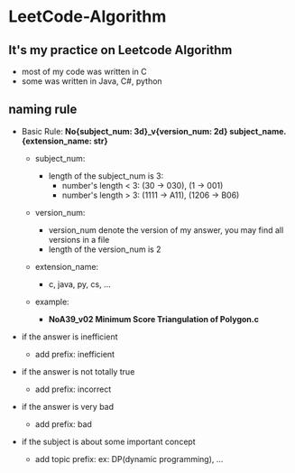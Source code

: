 # LeetCode-Algorithm

## It's my practice on Leetcode Algorithm
- most of my code was written in C
- some was written in Java, C#, python

## naming rule
- Basic Rule: **No{subject_num: 3d}_v{version_num: 2d} subject_name.{extension_name: str}**
    - subject_num:
        - length of the subject_num is 3:
            - number's length < 3: (30 -> 030), (1 -> 001)
            - number's length > 3: (1111 -> A11), (1206 -> B06)
    - version_num: 
        - version_num denote the version of my answer, you may find all versions in a file
        - length of the version_num is 2
        
    - extension_name: 
        - c, java, py, cs, ...
    
    - example: 
        - **NoA39_v02 Minimum Score Triangulation of Polygon.c**
    
- if the answer is inefficient
    - add prefix: inefficient
    
- if the answer is not totally true
    - add prefix: incorrect

- if the answer is very bad
    - add prefix: bad
    
- if the subject is about some important concept
    - add topic prefix: ex: DP(dynamic programming), ...
